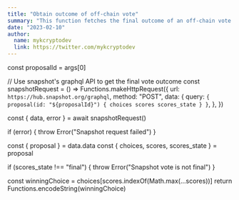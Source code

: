```yaml
---
title: "Obtain outcome of off-chain vote"
summary: "This function fetches the final outcome of an off-chain vote on the Snapshot.org platform"
date: "2023-02-10"
author:
  name: mykcryptodev
  link: https://twitter.com/mykcryptodev
---
```


const proposalId = args[0]

// Use snapshot's graphql API to get the final vote outcome
const snapshotRequest = () => Functions.makeHttpRequest({
  url: `https://hub.snapshot.org/graphql`,
  method: "POST",
  data: {
    query: `{
      proposal(id: "${proposalId}") {
        choices
        scores
        scores_state
      }
    }`,
  },
})

const { data, error } = await snapshotRequest()

if (error) {
  throw Error("Snapshot request failed")
}

const { proposal } = data.data
const { choices, scores, scores_state } = proposal

if (scores_state !== "final") {
  throw Error("Snapshot vote is not final")
}

const winningChoice = choices[scores.indexOf(Math.max(...scores))]
return Functions.encodeString(winningChoice)
